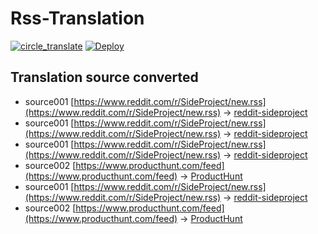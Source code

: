 #  Rss-Translation

[![circle_translate](https://github.com/zinc1234596/Rss-Translation/actions/workflows/circle_translate.yml/badge.svg)](https://github.com/zinc1234596/Rss-Translation/actions/workflows/circle_translate.yml) [![Deploy](https://github.com/zinc1234596/Rss-Translation/actions/workflows/jekyll-gh-pages.yml/badge.svg)](https://github.com/zinc1234596/Rss-Translation/actions/workflows/jekyll-gh-pages.yml)

## Translation source converted
 - source001 [https://www.reddit.com/r/SideProject/new.rss](https://www.reddit.com/r/SideProject/new.rss) -> [reddit-sideproject](rss/reddit-sideproject.xml)
 - source001 [https://www.reddit.com/r/SideProject/new.rss](https://www.reddit.com/r/SideProject/new.rss) -> [reddit-sideproject](rss/reddit-sideproject.xml)
 - source001 [https://www.reddit.com/r/SideProject/new.rss](https://www.reddit.com/r/SideProject/new.rss) -> [reddit-sideproject](rss/reddit-sideproject.xml)
 - source002 [https://www.producthunt.com/feed](https://www.producthunt.com/feed) -> [ProductHunt](rss/ProductHunt.xml)
 - source001 [https://www.reddit.com/r/SideProject/new.rss](https://www.reddit.com/r/SideProject/new.rss) -> [reddit-sideproject](rss/reddit-sideproject.xml)
 - source002 [https://www.producthunt.com/feed](https://www.producthunt.com/feed) -> [ProductHunt](rss/ProductHunt.xml)
